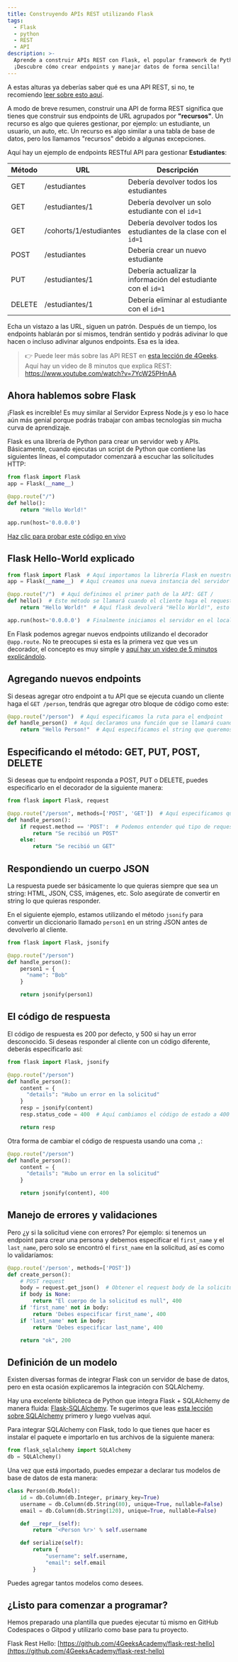 ```yaml
---
title: Construyendo APIs REST utilizando Flask
tags:
  - Flask
  - python
  - REST
  - API
description: >-
  Aprende a construir APIs REST con Flask, el popular framework de Python.
  ¡Descubre cómo crear endpoints y manejar datos de forma sencilla!
---
```

A estas alturas ya deberías saber qué es una API REST, si no, te recomiendo [leer sobre esto aquí](http://content.breatheco.de/lesson/understanding-rest-apis).

A modo de breve resumen, construir una API de forma REST significa que tienes que construir sus endpoints de URL agrupados por **"recursos"**. Un recurso es algo que quieres gestionar, por ejemplo: un estudiante, un usuario, un auto, etc. Un recurso es algo similar a una tabla de base de datos, pero los llamamos "recursos" debido a algunas excepciones.

Aquí hay un ejemplo de endpoints RESTful API para gestionar **Estudiantes**:

| Método | URL | Descripción |
| ------ | --- | ----------- |
| GET    | /estudiantes | Debería devolver todos los estudiantes |
| GET    | /estudiantes/1 | Debería devolver un solo estudiante con el `id=1` |
| GET    | /cohorts/1/estudiantes | Debería devolver todos los estudiantes de la clase con el `id=1` |
| POST   | /estudiantes | Debería crear un nuevo estudiante |
| PUT    | /estudiantes/1 | Debería actualizar la información del estudiante con el `id=1` |
| DELETE | /estudiantes/1 | Debería eliminar al estudiante con el `id=1` |

Echa un vistazo a las URL, siguen un patrón. Después de un tiempo, los endpoints hablarán por sí mismos, tendrán sentido y podrás adivinar lo que hacen o incluso adivinar algunos endpoints. Esa es la idea.

> 👉 Puede leer más sobre las API REST en [esta lección de 4Geeks](http://content.breatheco.de/lesson/understanding-rest-apis).<br /> Aquí hay un video de 8 minutos que explica REST: https://www.youtube.com/watch?v=7YcW25PHnAA

## Ahora hablemos sobre Flask

¡Flask es increíble! Es muy similar al Servidor Express Node.js y eso lo hace aún más genial porque podrás trabajar con ambas tecnologías sin mucha curva de aprendizaje.

Flask es una librería de Python para crear un servidor web y APIs. Básicamente, cuando ejecutas un script de Python que contiene las siguientes líneas, el computador comenzará a escuchar las solicitudes HTTP:

```py
from flask import Flask
app = Flask(__name__)

@app.route("/")
def hello():
    return "Hello World!"

app.run(host='0.0.0.0')
```

[Haz clic para probar este código en vivo](https://repl.it/@4GeeksAcademy/Flask-Hello-World)


## Flask Hello-World explicado

```py
from flask import Flask  # Aquí importamos la librería Flask en nuestro archivo
app = Flask(__name__)  # Aquí creamos una nueva instancia del servidor Flask

@app.route("/")  # Aquí definimos el primer path de la API: GET /
def hello()  # Este método se llamará cuando el cliente haga el request
    return "Hello World!"  # Aquí flask devolverá "Hello World!", esto podría ser un string HTML o un string JSON

app.run(host='0.0.0.0')  # Finalmente iniciamos el servidor en el localhost
```

En Flask podemos agregar nuevos endpoints utilizando el decorador `@app.route`. No te preocupes si esta es la primera vez que ves un decorador, el concepto es muy simple y [aquí hay un video de 5 minutos explicándolo](https://www.youtube.com/watch?v=7ipNLN9y-nc).

## Agregando nuevos endpoints

Si deseas agregar otro endpoint a tu API que se ejecuta cuando un cliente haga el `GET /person`, tendrás que agregar otro bloque de código como este:

```py
@app.route("/person")  # Aquí especificamos la ruta para el endpoint
def handle_person()  # Aquí declaramos una función que se llamará cuando se realice una request a esa URL
    return "Hello Person!"  # Aquí especificamos el string que queremos responder al cliente
```

## Especificando el método: GET, PUT, POST, DELETE

Si deseas que tu endpoint responda a POST, PUT o DELETE, puedes especificarlo en el decorador de la siguiente manera:

```py
from flask import Flask, request

@app.route("/person", methods=['POST', 'GET'])  # Aquí especificamos que este endpoint acepta solicitudes POST y GET
def handle_person():
    if request.method == 'POST':  # Podemos entender qué tipo de request estamos manejando usando un condicional
        return "Se recibió un POST"
    else:
        return "Se recibió un GET"
```

## Respondiendo un cuerpo JSON

La respuesta puede ser básicamente lo que quieras siempre que sea un string: HTML, JSON, CSS, imágenes, etc. Solo asegúrate de convertir en string lo que quieras responder.

En el siguiente ejemplo, estamos utilizando el método `jsonify` para convertir un diccionario llamado `person1` en un string JSON antes de devolverlo al cliente.

```py
from flask import Flask, jsonify

@app.route("/person")
def handle_person():
    person1 = {
      "name": "Bob"
    }

    return jsonify(person1)
```

## El código de respuesta

El código de respuesta es 200 por defecto, y 500 si hay un error desconocido. Si deseas responder al cliente con un código diferente, deberás especificarlo así:

```py
from flask import Flask, jsonify

@app.route("/person")
def handle_person():
    content = {
      "details": "Hubo un error en la solicitud"
    }
    resp = jsonify(content)
    resp.status_code = 400  # Aquí cambiamos el código de estado a 400 (código muy común en caso de errores de solicitud)

    return resp
```

Otra forma de cambiar el código de respuesta usando una coma `,`:

```py
@app.route("/person")
def handle_person():
    content = {
      "details": "Hubo un error en la solicitud"
    }

    return jsonify(content), 400
```

## Manejo de errores y validaciones

Pero ¿y si la solicitud viene con errores? Por ejemplo: si tenemos un endpoint para crear una persona y debemos especificar el `first_name` y el `last_name`, pero solo se encontró el `first_name` en la solicitud, así es como lo validaríamos:

```py
@app.route('/person', methods=['POST'])
def create_person():
    # POST request
    body = request.get_json()  # Obtener el request body de la solicitud
    if body is None:
        return "El cuerpo de la solicitud es null", 400
    if 'first_name' not in body:
        return 'Debes especificar first_name', 400
    if 'last_name' not in body:
        return 'Debes especificar last_name', 400

    return "ok", 200
```

## Definición de un modelo

Existen diversas formas de integrar Flask con un servidor de base de datos, pero en esta ocasión explicaremos la integración con SQLAlchemy.

Hay una excelente biblioteca de Python que integra Flask + SQLAlchemy de manera fluida: [Flask-SQLAlchemy](https://github.com/pallets/flask-sqlalchemy). Te sugerimos que leas [esta lección sobre SQLAlchemy](https://content.breatheco.de/lesson/everything-you-need-to-start-using-sqlalchemy) primero y luego vuelvas aquí.

Para integrar SQLAlchemy con Flask, todo lo que tienes que hacer es instalar el paquete e importarlo en tus archivos de la siguiente manera:

```py
from flask_sqlalchemy import SQLAlchemy
db = SQLAlchemy()
```

Una vez que está importado, puedes empezar a declarar tus modelos de base de datos de esta manera:

```py
class Person(db.Model):
    id = db.Column(db.Integer, primary_key=True)
    username = db.Column(db.String(80), unique=True, nullable=False)
    email = db.Column(db.String(120), unique=True, nullable=False)

    def __repr__(self):
        return '<Person %r>' % self.username

    def serialize(self):
        return {
            "username": self.username,
            "email": self.email
        }
```

Puedes agregar tantos modelos como desees.

## ¿Listo para comenzar a programar?

Hemos preparado una plantilla que puedes ejecutar tú mismo en GitHub Codespaces o Gitpod y utilizarlo como base para tu proyecto.

Flask Rest Hello: [https://github.com/4GeeksAcademy/flask-rest-hello](https://github.com/4GeeksAcademy/flask-rest-hello)
